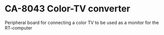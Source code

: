 # CA-8043 Color-TV converter
Peripheral board for connecting a color TV to be used as a monitor for the RT-computer